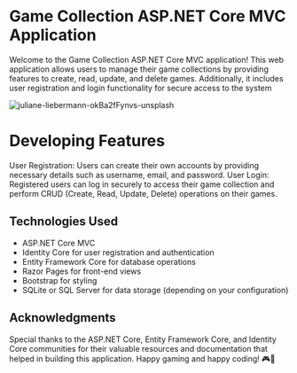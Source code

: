 # Game Collection ASP.NET Core MVC Application

Welcome to the Game Collection ASP.NET Core MVC application! This web application allows users to manage their game collections by providing features to create, read, update, and delete games.
Additionally, it includes user registration and login functionality for secure access to the system

![juliane-liebermann-okBa2fFynvs-unsplash](https://github.com/rodercode/game-collection/assets/54941923/c74129cd-e240-4386-9fab-677700002560)

# Developing Features
User Registration: Users can create their own accounts by providing necessary details such as username, email, and password.
User Login: Registered users can log in securely to access their game collection and perform CRUD (Create, Read, Update, Delete) operations on their games.


## Technologies Used

- ASP.NET Core MVC
- Identity Core for user registration and authentication
- Entity Framework Core for database operations
- Razor Pages for front-end views
- Bootstrap for styling
- SQLite or SQL Server for data storage (depending on your configuration)

## Acknowledgments

Special thanks to the ASP.NET Core, Entity Framework Core, and Identity Core communities for their valuable resources and documentation that helped in building this application.
Happy gaming and happy coding! 🎮👾
